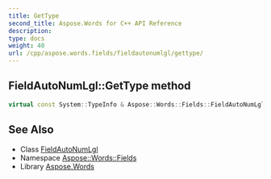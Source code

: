 ```yaml
---
title: GetType
second_title: Aspose.Words for C++ API Reference
description: 
type: docs
weight: 40
url: /cpp/aspose.words.fields/fieldautonumlgl/gettype/
---
```

## FieldAutoNumLgl::GetType method




```cpp
virtual const System::TypeInfo & Aspose::Words::Fields::FieldAutoNumLgl::GetType() const override
```

## See Also

* Class [FieldAutoNumLgl](../)
* Namespace [Aspose::Words::Fields](../../)
* Library [Aspose.Words](../../../)
